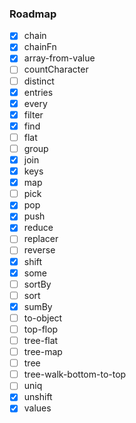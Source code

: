 ### Roadmap

- [x] chain
- [x] chainFn
- [x] array-from-value
- [ ] countCharacter
- [ ] distinct
- [x] entries
- [x] every
- [x] filter
- [x] find
- [ ] flat
- [ ] group
- [x] join
- [x] keys
- [x] map
- [ ] pick
- [x] pop
- [x] push
- [x] reduce
- [ ] replacer
- [ ] reverse
- [x] shift
- [x] some
- [ ] sortBy
- [ ] sort
- [x] sumBy
- [ ] to-object
- [ ] top-flop
- [ ] tree-flat
- [ ] tree-map
- [ ] tree
- [ ] tree-walk-bottom-to-top
- [ ] uniq
- [x] unshift
- [x] values
